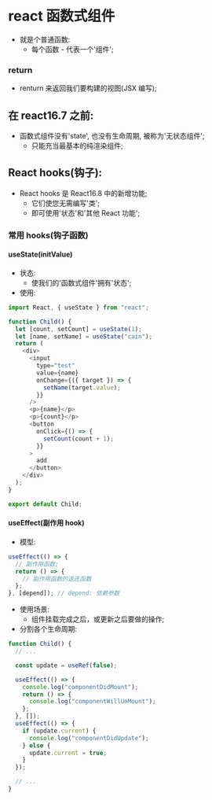 # react 函数式组件

- 就是个普通函数:
  - 每个函数 - 代表一个'组件';

### return

- renturn 来返回我们要构建的视图(JSX 编写);

## 在 react16.7 之前:

- 函数式组件没有'state', 也没有生命周期, 被称为'无状态组件';
  - 只能充当最基本的纯渲染组件;

## React hooks(钩子):

- React hooks 是 React16.8 中的新增功能;
  - 它们使您无需编写'类';
  - 即可使用'状态'和'其他 React 功能';

### 常用 hooks(钩子函数)

#### useState(initValue)

- 状态:
  - 使我们的'函数式组件'拥有'状态';
- 使用:

```js
import React, { useState } from "react";

function Child() {
  let [count, setCount] = useState(1);
  let [name, setName] = useState("cain");
  return (
    <div>
      <input
        type="test"
        value={name}
        onChange={({ target }) => {
          setName(target.value);
        }}
      />
      <p>{name}</p>
      <p>{count}</p>
      <button
        onClick={() => {
          setCount(count + 1);
        }}
      >
        add
      </button>
    </div>
  );
}

export default Child;
```

#### useEffect(副作用 hook)

- 模型:

```js
useEffect(() => {
  // 副作用函数;
  return () => {
    // 副作用函数的返还函数
  };
}, [depend]); // depend: 依赖参数
```

- 使用场景:
  - 组件挂载完成之后，或更新之后要做的操作;
- 分割各个生命周期:

```js
function Child() {
  // ...

  const update = useRef(false);

  useEffect(() => {
    console.log("componentDidMount");
    return () => {
      console.log("componentWillUnMount");
    };
  }, []);
  useEffect(() => {
    if (update.current) {
      console.log("componentDidUpdate");
    } else {
      update.current = true;
    }
  });

  // ...
}
```
